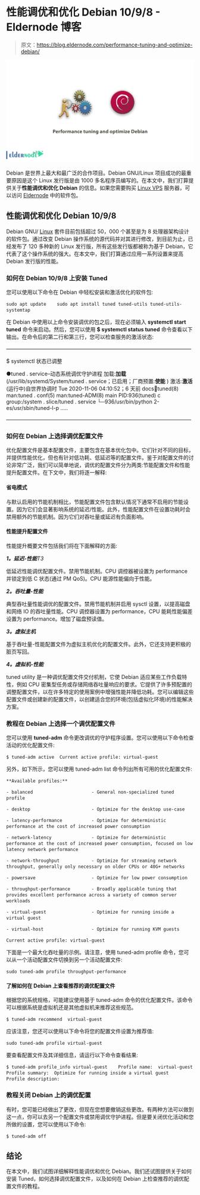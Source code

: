# 性能调优和优化 Debian 10/9/8 - Eldernode 博客

> 原文：<https://blog.eldernode.com/performance-tuning-and-optimize-debian/>

![Performance tuning and optimize Debian](img/00777bc346575b0022c61c7a4aa70e61.png)

Debian 是世界上最大和最广泛的合作项目。Debian GNU/Linux 项目成功的最重要原因是这个 Linux 发行版是由 1000 多名程序员编写的。在本文中，我们打算提供关于**性能调优和优化 Debian** 的信息。如果您需要购买 [Linux VPS](https://eldernode.com/linux-vps/) 服务器，可以访问 [Eldernode](https://eldernode.com/) 中的软件包。

## 性能调优和优化 Debian 10/9/8

Debian GNU/ [Linux](https://blog.eldernode.com/tag/linux/) 套件目前包括超过 50，000 个甚至是为 8 处理器架构设计的软件包。通过改变 Debian 操作系统的源代码并对其进行修改，到目前为止，已经发布了 120 多种新的 Linux 发行版，所有这些发行版都被称为基于 Debian，它代表了这个操作系统的强大。在本文中，我们打算通过应用一系列设置来提高 Debian 发行版的性能。

### 如何在 Debian 10/9/8 上安装 Tuned

您可以使用以下命令在 Debian 中轻松安装和激活优化的软件包:

```
sudo apt update    sudo apt install tuned tuned-utils tuned-utils-systemtap
```

在 Debian 中使用以上命令安装调优的包之后，现在必须输入 **systemctl start tuned** 命令来启动。然后，您可以使用 **$ systemctl status tuned** 命令查看以下输出。在命令后的第二行和第三行，您可以检查服务的激活状态:

———————————————————————————————————–

$ systemctl 状态已调整

●tuned . service–动态系统调优守护进程
加载:**加载**(/usr/lib/systemd/System/tuned . service；已启用；厂商预置:**使能** )
激活:**激活**(运行中)自世界协调时 Tue 2020-11-06 04:10:52；6 天前
docs:man:tuned(8)
man:tuned . conf(5)
man:tuned-ADM(8)
main PID:936(tuned)
c group:/system . slice/tuned . service
└─936/usr/bin/python 2-es/usr/sbin/tuned-l-p
…..

———————————————————————————————————–

### 如何在 Debian 上选择调优配置文件

优化配置文件是基本配置文件，主要包含在基本优化包中。它们针对不同的目标，并提供性能优化，但也有针对低功耗、低延迟等的配置文件。鉴于对配置文件的讨论非常广泛，我们可以简单地说，调优的配置文件分为两类:节能配置文件和性能提升配置文件。在下文中，我们将逐一解释:

#### 省电模式

与默认启用的节能机制相比，节能配置文件包含默认情况下通常不启用的节能设置。因为它们会显著影响系统的延迟/性能。此外，性能配置文件在设置功耗时会禁用额外的节能机制。因为它们对吞吐量或延迟有负面影响。

#### 性能提升配置文件

性能提升概要文件包括我们将在下面解释的方面:

***1。延迟-性能**T3*

低延迟性能调优配置文件。禁用节能机制。CPU 调控器被设置为 performance 并锁定到低 C 状态(通过 PM QoS)。CPU 能源性能偏向于性能。

***2。吞吐量-性能***

典型吞吐量性能调优的配置文件。禁用节能机制并启用 sysctl 设置，以提高磁盘和网络 IO 的吞吐量性能。CPU 调控器设置为 performance，CPU 能耗性能偏差设置为 performance。增加了磁盘预读值。

***3。虚拟主机***

基于吞吐量-性能配置文件为虚拟主机优化的配置文件。此外，它还支持更积极的脏页写回。

***4。虚拟机-性能***

tuned utility 是一种调优配置文件交付机制，它使 Debian 适应某些工作负载特性，例如 CPU 密集型任务或存储网络吞吐量响应的要求。它提供了许多预配置的调整配置文件，以在许多特定的使用案例中增强性能并降低功耗。您可以编辑这些配置文件或创建新的配置文件，以创建适合您的环境(包括虚拟化环境)的性能解决方案。

### 教程在 Debian 上选择一个调优配置文件

您可以使用 **tuned-adm** 命令更改调优的守护程序设置。您可以使用以下命令检查活动的优化配置文件:

```
$ tuned-adm active  Current active profile: virtual-guest
```

另外，如下所示，您可以使用 tuned-adm list 命令列出所有可用的优化配置文件:

```
**Available profiles:**
```

```
- balanced                      - General non-specialized tuned profile
```

```
- desktop                       - Optimize for the desktop use-case
```

```
- latency-performance           - Optimize for deterministic performance at the cost of increased power consumption
```

```
- network-latency               - Optimize for deterministic performance at the cost of increased power consumption, focused on low latency network performance
```

```
- network-throughput            - Optimize for streaming network throughput, generally only necessary on older CPUs or 40G+ networks
```

```
- powersave                     - Optimize for low power consumption
```

```
- throughput-performance        - Broadly applicable tuning that provides excellent performance across a variety of common server workloads
```

```
- virtual-guest                 - Optimize for running inside a virtual guest
```

```
- virtual-host                  - Optimize for running KVM guests
```

```
Current active profile: virtual-guest
```

下面是一个最大化吞吐量的示例。请注意，使用 tuned-adm profile 命令，您可以从一个活动配置文件切换到另一个活动配置文件:

```
sudo tuned-adm profile throughput-performance
```

#### 了解如何在 Debian 上查看推荐的调优配置文件

根据您的系统规格，可能建议使用基于 tuned-adm 命令的优化配置文件。该命令可以根据系统是虚拟机还是其他虚拟机来推荐这些规范。

```
$ tuned-adm recommend  virtual-guest
```

应该注意，您还可以使用以下命令将您的配置文件设置为推荐值:

```
sudo tuned-adm profile virtual-guest
```

要查看配置文件及其详细信息，请运行以下命令查看结果:

```
$ tuned-adm profile_info virtual-guest    Profile name:  virtual-guest    Profile summary:  Optimize for running inside a virtual guest    Profile description: 
```

### 教程关闭 Debian 上的调优配置

有时，您可能已经做出了更改，但现在您想要撤销这些更改。有两种方法可以做到这一点，你可以去另一个配置文件或禁用调优守护进程。但是要关闭优化活动和您所做的设置，您可以使用以下命令:

```
$ tuned-adm off
```

## 结论

在本文中，我们试图详细解释性能调优和优化 Debian。我们还试图提供关于如何安装 Tuned，如何选择调优配置文件，以及如何在 Debian 上检查推荐的调优配置文件的教程。
